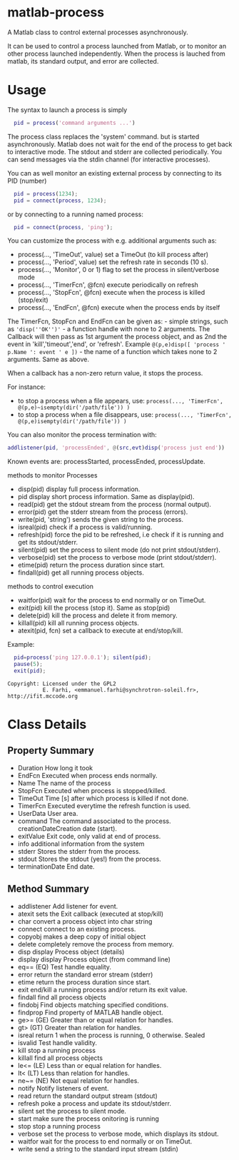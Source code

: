 # matlab-process
A Matlab class to control external processes asynchronously. 

It can be used to control a process launched from Matlab, or to monitor an other process launched independently. When the process is lauched from matlab, its standard output, and error are collected.
 
Usage
=====
 
  The syntax to launch a process is simply
  
  ```matlab
    pid = process('command arguments ...')
  ```
  
  The process class replaces the 'system' command. but is started asynchronously.
  Matlab does not wait for the end of the process to get back to interactive mode.
  The stdout and stderr are collected periodically. You can send messages 
  via the stdin channel (for interactive processes).
 
  You can as well monitor an existing external process by connecting to its PID (number)
  ```matlab
    pid = process(1234);
    pid = connect(process, 1234);
  ```
  
  or by connecting to a running named process:
  ```matlab
    pid = connect(process, 'ping');
  ```
  
  You can customize the process with e.g. additional arguments such as:
  - process(..., 'TimeOut', value)  set a TimeOut (to kill process after)
  - process(..., 'Period', value)   set the refresh rate in seconds (10 s).
  - process(..., 'Monitor', 0 or 1) flag to set the process in silent/verbose mode
  - process(..., 'TimerFcn', @fcn)  execute periodically on refresh
  - process(..., 'StopFcn', @fcn)   execute when the process is killed (stop/exit)
  - process(..., 'EndFcn', @fcn)    execute when the process ends by itself
 
  The TimerFcn, StopFcn and EndFcn can be given as:
    - simple strings, such as ```'disp(''OK'')'```
    - a function handle with none to 2 arguments. The Callback will then 
      pass as 1st argument the process object, and as 2nd the event
        in 'kill','timeout','end', or 'refresh'. 
      Example ```@(p,e)disp([ 'process ' p.Name ': event ' e ])```
    - the name of a function which takes none to 2 arguments. Same as above.
    
  When a callback has a non-zero return value, it stops the process.
 
  For instance:
  - to stop a process when a file appears, use:
      ```process(..., 'TimerFcn', @(p,e)~isempty(dir('/path/file')) )```
  - to stop a process when a file disappears, use:
      ```process(..., 'TimerFcn', @(p,e)isempty(dir('/path/file')) )```
      
  You can also monitor the process termination with:
  ```matlab
  addlistener(pid, 'processEnded', @(src,evt)disp('process just end'))
  ```
  Known events are: processStarted, processEnded, processUpdate.
 
  methods to monitor Processes
  - disp(pid)     display full process information.
  - pid           display short process information. Same as display(pid).
  - read(pid)     get the stdout stream from the process (normal output).
  - error(pid)    get the stderr stream from the process (errors).
  - write(pid, 'string') sends the given string to the process.
  - isreal(pid)   check if a process is valid/running.
  - refresh(pid)  force the pid to be refreshed, i.e check if it is running
                  and get its stdout/stderr.
  - silent(pid)   set the process to silent mode (do not print stdout/stderr).
  - verbose(pid)  set the process to verbose mode (print stdout/stderr).
  - etime(pid)    return the process duration since start.
  - findall(pid)  get all running process objects.
 
  methods to control execution
  - waitfor(pid)  wait for the process to end normally or on TimeOut.
  - exit(pid)     kill the process (stop it). Same as stop(pid)
  - delete(pid)   kill the process and delete it from memory.
  - killall(pid)  kill all running process objects.
  - atexit(pid, fcn) set a callback to execute at end/stop/kill.
 
  Example:
  ```matlab
    pid=process('ping 127.0.0.1'); silent(pid);
    pause(5);
    exit(pid);
  ```
  
    Copyright: Licensed under the GPL2
               E. Farhi, <emmanuel.farhi@synchrotron-soleil.fr>, http://ifit.mccode.org


Class Details
=============

Property Summary 
----------------
- Duration        How long it took 
- EndFcn          Executed when process ends normally. 
- Name            The name of the process 
- StopFcn         Executed when process is stopped/killed. 
- TimeOut         Time [s] after which process is killed if not done. 
- TimerFcn        Executed everytime the refresh function is used. 
- UserData        User area. 
- command         The command associated to the process. creationDateCreation date (start). 
- exitValue       Exit code, only valid at end of process. 
- info            additional information from the system 
- stderr          Stores the stderr from the process. 
- stdout          Stores the stdout (yes!) from the process. 
- terminationDate End date. 

Method Summary 
--------------
-  addlistener Add listener for event.   
-  atexit      sets the Exit callback (executed at stop/kill)   
-  char        convert a process object into char string   
-  connect     connect to an existing process.   
-  copyobj     makes a deep copy of initial object   
-  delete      completely remove the process from memory.    
-  disp        display Process object (details)   
-  display     display Process object (from command line)   
-  eq== (EQ)   Test handle equality.   
-  error       return the standard error stream (stderr)   
-  etime       return the process duration since start.   
-  exit        end/kill a running process and/or return its exit value.   
-  findall     find all process objects   
-  findobj     Find objects matching specified conditions.   
-  findprop    Find property of MATLAB handle object.   
-  ge>= (GE)   Greater than or equal relation for handles.   
-  gt> (GT)    Greater than relation for handles.   
-  isreal      return 1 when the process is running, 0 otherwise. Sealed   
-  isvalid     Test handle validity.   
-  kill        stop a running process   
-  killall     find all process objects   
-  le<= (LE)   Less than or equal relation for handles.   
-  lt< (LT)    Less than relation for handles.   
-  ne~= (NE)   Not equal relation for handles.   
-  notify      Notify listeners of event.   
-  read        return the standard output stream (stdout)   
-  refresh     poke a process and update its stdout/stderr.   
-  silent      set the process to silent mode.   
-  start       make sure the process onitoring is running   
-  stop        stop a running process   
-  verbose     set the process to verbose mode, which displays its stdout.   
-  waitfor     wait for the process to end normally or on TimeOut.   
-  write       send a string to the standard input stream (stdin) 


